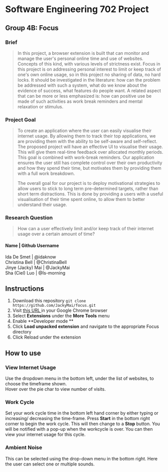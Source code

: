 # Software Engineering 702 Project
## Group 4B: Focus



### Brief
> In this project, a browser extension is built that can monitor and manage the user's personal online time and use of websites. Concepts of this kind, with various levels of strictness exist. Focus in this project is on addressing personal interest to limit or keep track of one's own online usage, so in this project no sharing of data, no hard locks. It should be investigated in the literature: how can the problem be addressed with such a system, what do we know about the evidence of success, what features do people want. A related aspect that can be more or less emphasized is: how can positive use be made of such activities as work break reminders and mental relaxation or stimulus.

### Project Goal
> To create an application where the user can easily visualise their internet usage. By allowing them to track their top applications, we are providing them with the ability to be self-aware and self-reflect. The proposed project will have an effective UI to visualise their usage. This will give them real-time feedback over allocated monthly periods. This goal is combined with work-break reminders. Our application ensures the user still has complete control over their own productivity and how they spend their time, but motivates them by providing them with a full work breakdown.
>
> The overall goal for our project is to deploy motivational strategies to allow users to stick to long term pre-determined targets, rather than short term distractions. This is done by providing a users with a useful visualisation of their time spent online, to allow them to better understand their usage.

### Research Question
> How can a user effectively limit and/or keep track of their internet usage over a certain amount of time?

#### Name | Github Username
Ida De Smet | @idaknow <br />
Christina Bell | @ChristinaBell <br />
Jinye (Jacky) Mai | @JackyMai <br />
Sha (Ciel) Luo | @Is-morning <br />

## Instructions

1. Download this repository `git clone https://github.com/JackyMai/focus.git` <br />
2. Visit [this URL ](chrome://extensions) in your Google Chrome browser
3. Select **Extensions** under the **More Tools** menu
4. Enable **Developer mode **
5. Click **Load unpacked extension** and navigate to the appropriate Focus directory
6. Click Reload under the extension

## How to use

### View Internet Usage 

Use the dropdown menu in the bottom left, under the list of websites, to choose the timeframe shown. <br />
Hover over the pie char to view number of visits. <br />

### Work Cycle

Set your work cycle time in the bottom left hand corner by either typing or increasing/ decreasing the time-frame. 
Press **Start** in the bottom right corner to begin the work cycle. This will then change to a **Stop** button.
You will be notified with a pop-up when the workcycle is over. You can then view your internet usage for this cycle.

### Ambient Noise

This can be selected using the drop-down menu in the bottom right. Here the user can select one or multiple sounds.

